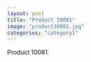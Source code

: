 ```yaml
---
layout: post
title: "Product 10081"
image: "product10081.jpg"
categories: "category1"
---
```

Product 10081
